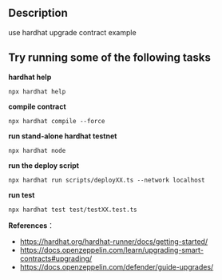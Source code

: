 ## Description

use hardhat upgrade contract example

## Try running some of the following tasks

**hardhat help**

```shell
npx hardhat help
```

**compile contract**

```shell
npx hardhat compile --force
```

**run stand-alone hardhat testnet**

```shell
npx hardhat node
```

**run the deploy script**

```shell
npx hardhat run scripts/deployXX.ts --network localhost
```

**run test**

```shell
npx hardhat test test/testXX.test.ts
```

**References**：

- <https://hardhat.org/hardhat-runner/docs/getting-started/>
- <https://docs.openzeppelin.com/learn/upgrading-smart-contracts#upgrading/>
- <https://docs.openzeppelin.com/defender/guide-upgrades/>
